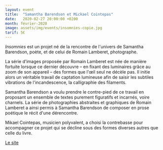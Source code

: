 ```yaml
---
layout: event
title:  "Samantha Barendson et Mickael Cointepas"
date:   2020-02-27 20:00:00 +0200
month: février-2020
image: assets/img/events/insomnies-copie.jpg
tarif: 5€
---
```


_Insomnies_ est un projet né de la rencontre de l'univers de Samantha Barendson, poète, et de celui de Romain Lamberet, photographe.

La série d'images proposée par Romain Lamberet est née de manière fortuite lorsque ce dernier découvre – en fixant des luminaires grâce au zoom de son appareil – des formes que l'œil seul ne décèle pas. Il initie alors un véritable travail de captation lumineuse afin de saisir les subtiles vibrations de l'incandescence, la calligraphie des filaments.

Samantha Barendson a voulu prendre le contre-pied de ce travail en proposant un ensemble de textes purement figuratifs et incarnés, voire charnels. La série de photographies abstraites et graphiques de Romain Lamberet a ainsi permis à Samantha Barendson de composer en prose poétique le récit d'une dérencontre.

Mikael Cointepas, musicien polyvalent, a choisi la contrebasse pour accompagner ce projet qui se décline sous des formes diverses autres que celle du livre.

[Le site](http://www.samantha-barendson.com)
